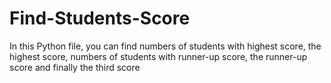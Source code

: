 # Find-Students-Score
In this Python file, you can find numbers of students with highest score, the highest score, numbers of students with runner-up score, the runner-up score and finally the third score
